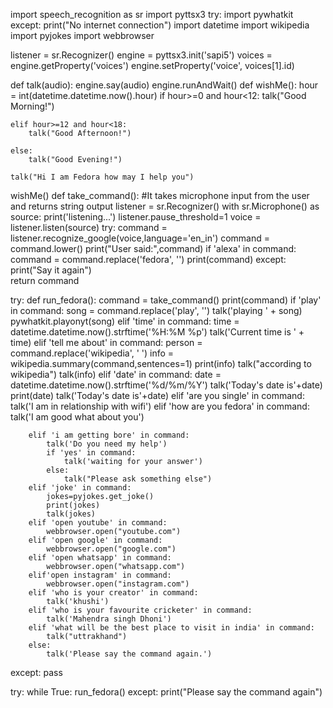 import speech_recognition as sr
import pyttsx3
try:
    import pywhatkit
except:
    print("No internet connection")
import datetime
import wikipedia
import pyjokes
import webbrowser

listener = sr.Recognizer()
engine = pyttsx3.init('sapi5')
voices = engine.getProperty('voices')
engine.setProperty('voice', voices[1].id)


def talk(audio):
    engine.say(audio)
    engine.runAndWait()
def wishMe():
    hour = int(datetime.datetime.now().hour)
    if hour>=0 and hour<12:
        talk("Good Morning!")

    elif hour>=12 and hour<18:
        talk("Good Afternoon!")   

    else:
        talk("Good Evening!")  

    talk("Hi I am Fedora how may I help you")
wishMe()
def take_command():
    #It takes microphone input from the user and returns string output
    listener = sr.Recognizer()
    with sr.Microphone() as source:
        print('listening...')
        listener.pause_threshold=1
        voice = listener.listen(source)
    try:
        command = listener.recognize_google(voice,language='en_in')
        command = command.lower()
        print("User said:",command)
        if 'alexa' in command:
            command = command.replace('fedora', '')
            print(command)
    except:
        print("Say it again")   
    return command

try:
    def run_fedora():
        command = take_command()
        print(command) 
        if 'play' in command:
            song = command.replace('play', '')
            talk('playing ' + song)
            pywhatkit.playonyt(song)
        elif 'time' in command:
            time = datetime.datetime.now().strftime('%H:%M %p')
            talk('Current time is ' + time)
        elif 'tell me about' in command:
            person = command.replace('wikipedia', ' ')
            info = wikipedia.summary(command,sentences=1)
            print(info)
            talk("according to wikipedia")
            talk(info)
        elif 'date' in command:
            date = datetime.datetime.now().strftime('%d/%m/%Y')
            talk('Today\'s date is'+date)
            print(date)
            talk('Today\'s date is'+date)
        elif 'are you single' in command:
            talk('I am in relationship with wifi')
        elif 'how are you fedora' in command:
            talk('I am good what about you')
        
        elif 'i am getting bore' in command:
            talk('Do you need my help')
            if 'yes' in command:
                talk('waiting for your answer')
            else:
                talk("Please ask something else")
        elif 'joke' in command:
            jokes=pyjokes.get_joke()
            print(jokes)
            talk(jokes)
        elif 'open youtube' in command:
            webbrowser.open("youtube.com")
        elif 'open google' in command:
            webbrowser.open("google.com")
        elif 'open whatsapp' in command:
            webbrowser.open("whatsapp.com")
        elif'open instagram' in command:
            webbrowser.open("instagram.com")
        elif 'who is your creator' in command:
            talk('khushi')
        elif 'who is your favourite cricketer' in command:
            talk('Mahendra singh Dhoni')
        elif 'what will be the best place to visit in india' in command:
            talk("uttrakhand")
        else:
            talk('Please say the command again.')
except:
    pass

try:
    while True:
        run_fedora()
except:
    print("Please say the command again")
